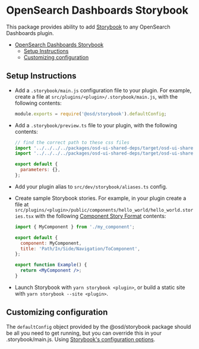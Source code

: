 # OpenSearch Dashboards Storybook

This package provides ability to add [Storybook](https://storybook.js.org/) to any OpenSearch Dashboards plugin.

- [OpenSearch Dashboards Storybook](#opensearch-dashboards-storybook)
  - [Setup Instructions](#setup-instructions)
  - [Customizing configuration](#customizing-configuration)

## Setup Instructions

- Add a `.storybook/main.js` configuration file to your plugin. For example, create a file at
  `src/plugins/<plugin>/.storybook/main.js`, with the following contents:

  ```js
  module.exports = require('@osd/storybook').defaultConfig;
  ```

- Add a `.storybook/preview.ts` file to your plugin, with the following contents:

  ```js
  // find the correct path to these css files
  import '../../../../packages/osd-ui-shared-deps/target/osd-ui-shared-deps.css';
  import '../../../../packages/osd-ui-shared-deps/target/osd-ui-shared-deps.v7.light.css';

  export default {
    parameters: {},
  };
  ```

- Add your plugin alias to `src/dev/storybook/aliases.ts` config.
- Create sample Storybook stories. For example, in your plugin create a file at
  `src/plugins/<plugin>/public/components/hello_world/hello_world.stories.tsx` with
  the following [Component Story Format](https://storybook.js.org/docs/react/api/csf) contents:

  ```jsx
  import { MyComponent } from './my_component';

  export default {
    component: MyComponent,
    title: 'Path/In/Side/Navigation/ToComponent',
  };

  export function Example() {
    return <MyComponent />;
  }
  ```

- Launch Storybook with `yarn storybook <plugin>`, or build a static site with `yarn storybook --site <plugin>`.

## Customizing configuration

The `defaultConfig` object provided by the @osd/storybook package should be all you need to get running, but you can
override this in your .storybook/main.js. Using [Storybook's configuration options](https://storybook.js.org/docs/react/configure/overview).
